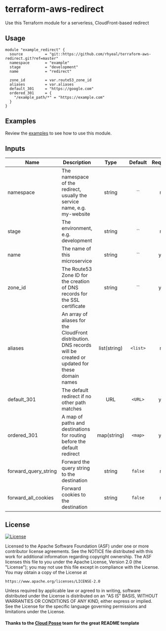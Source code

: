 # terraform-aws-redirect
Use this Terraform module for a serverless, CloudFront-based redirect

## Usage

```hcl
module "example_redirect" {
  source          = "git::https://github.com/rhyeal/terraform-aws-redirect.git?ref=master"
  namespace       = "example"
  stage           = "development"
  name            = "redirect"

  zone_id         = var.route53_zone_id
  aliases         = var.aliases
  default_301     = "https://google.com"
  ordered_301     = {
    "/example_path/*" = "https://example.com"
  }
}
```

## Examples

Review the [examples](examples/) to see how to use this module.


## Inputs
| Name | Description | Type | Default | Required |
|------|-------------|:----:|:-----:|:-----:|
|namespace|The namespace of the redirect, usually the service name, e.g. my-website|string|``|no|
|stage|The environment, e.g. development|string|``|no|
|name|The name of this microservice|string|``|yes|
|zone_id|The Route53 Zone ID for the creation of DNS records for the SSL certificate|string|``|yes|
|aliases|An array of aliases for the CloudFront distribution. DNS records will be created or updated for these domain names|list(string)|`<list>`|no|
|default_301|The default redirect if no other path matches|URL|`<URL>`|yes|
|ordered_301|A map of paths and destinations for routing before the default redirect|map(string)|`<map>`|yes|
|forward_query_string|Forward the query string to the destination|string|`false`|no|
|forward_all_cookies|Forward cookies to the destination|string|`false`|no|

## License 

[![License](https://img.shields.io/badge/License-Apache%202.0-blue.svg)](https://opensource.org/licenses/Apache-2.0) 

Licensed to the Apache Software Foundation (ASF) under one
or more contributor license agreements.  See the NOTICE file
distributed with this work for additional information
regarding copyright ownership.  The ASF licenses this file
to you under the Apache License, Version 2.0 (the
"License"); you may not use this file except in compliance
with the License.  You may obtain a copy of the License at

    https://www.apache.org/licenses/LICENSE-2.0

Unless required by applicable law or agreed to in writing,
software distributed under the License is distributed on an
"AS IS" BASIS, WITHOUT WARRANTIES OR CONDITIONS OF ANY
KIND, either express or implied.  See the License for the
specific language governing permissions and limitations
under the License.

#### Thanks to the [Cloud Posse](https://cloudposse.com/) team for the great README template